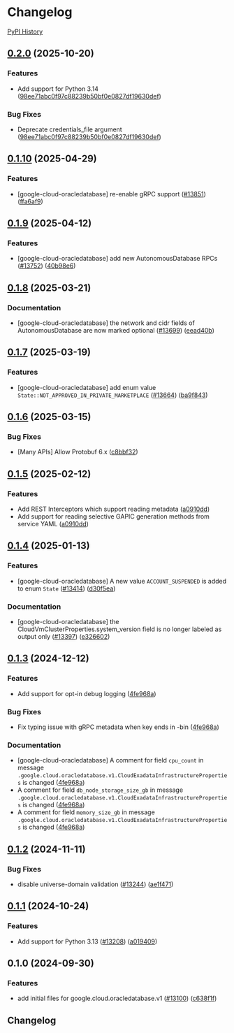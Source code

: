 # Changelog

[PyPI History][1]

[1]: https://pypi.org/project/google-cloud-oracledatabase/#history

## [0.2.0](https://github.com/googleapis/google-cloud-python/compare/google-cloud-oracledatabase-v0.1.10...google-cloud-oracledatabase-v0.2.0) (2025-10-20)


### Features

* Add support for Python 3.14  ([98ee71abc0f97c88239b50bf0e0827df19630def](https://github.com/googleapis/google-cloud-python/commit/98ee71abc0f97c88239b50bf0e0827df19630def))


### Bug Fixes

* Deprecate credentials_file argument  ([98ee71abc0f97c88239b50bf0e0827df19630def](https://github.com/googleapis/google-cloud-python/commit/98ee71abc0f97c88239b50bf0e0827df19630def))

## [0.1.10](https://github.com/googleapis/google-cloud-python/compare/google-cloud-oracledatabase-v0.1.9...google-cloud-oracledatabase-v0.1.10) (2025-04-29)


### Features

* [google-cloud-oracledatabase] re-enable gRPC support ([#13851](https://github.com/googleapis/google-cloud-python/issues/13851)) ([ffa6af9](https://github.com/googleapis/google-cloud-python/commit/ffa6af9d8acaa04ea7abc143a0138679dd423d8a))

## [0.1.9](https://github.com/googleapis/google-cloud-python/compare/google-cloud-oracledatabase-v0.1.8...google-cloud-oracledatabase-v0.1.9) (2025-04-12)


### Features

* [google-cloud-oracledatabase] add new AutonomousDatabase RPCs ([#13752](https://github.com/googleapis/google-cloud-python/issues/13752)) ([40b98e6](https://github.com/googleapis/google-cloud-python/commit/40b98e63c2f99f8d7b6b18cc4f3bad82298d15c7))

## [0.1.8](https://github.com/googleapis/google-cloud-python/compare/google-cloud-oracledatabase-v0.1.7...google-cloud-oracledatabase-v0.1.8) (2025-03-21)


### Documentation

* [google-cloud-oracledatabase] the network and cidr fields of AutonomousDatabase are now marked optional ([#13699](https://github.com/googleapis/google-cloud-python/issues/13699)) ([eead40b](https://github.com/googleapis/google-cloud-python/commit/eead40b9752768e392b1d0f8aa3485b73b34d190))

## [0.1.7](https://github.com/googleapis/google-cloud-python/compare/google-cloud-oracledatabase-v0.1.6...google-cloud-oracledatabase-v0.1.7) (2025-03-19)


### Features

* [google-cloud-oracledatabase] add enum value `State::NOT_APPROVED_IN_PRIVATE_MARKETPLACE` ([#13664](https://github.com/googleapis/google-cloud-python/issues/13664)) ([ba9f843](https://github.com/googleapis/google-cloud-python/commit/ba9f843957ea307b187fe2a1a7fc6b043e6bd6c0))

## [0.1.6](https://github.com/googleapis/google-cloud-python/compare/google-cloud-oracledatabase-v0.1.5...google-cloud-oracledatabase-v0.1.6) (2025-03-15)


### Bug Fixes

* [Many APIs] Allow Protobuf 6.x ([c8bbf32](https://github.com/googleapis/google-cloud-python/commit/c8bbf32606e790b559b261bf96700c76b6e2bfce))

## [0.1.5](https://github.com/googleapis/google-cloud-python/compare/google-cloud-oracledatabase-v0.1.4...google-cloud-oracledatabase-v0.1.5) (2025-02-12)


### Features

* Add REST Interceptors which support reading metadata ([a0910dd](https://github.com/googleapis/google-cloud-python/commit/a0910dd51541d238bc5fcf10159066ddfd928579))
* Add support for reading selective GAPIC generation methods from service YAML ([a0910dd](https://github.com/googleapis/google-cloud-python/commit/a0910dd51541d238bc5fcf10159066ddfd928579))

## [0.1.4](https://github.com/googleapis/google-cloud-python/compare/google-cloud-oracledatabase-v0.1.3...google-cloud-oracledatabase-v0.1.4) (2025-01-13)


### Features

* [google-cloud-oracledatabase] A new value `ACCOUNT_SUSPENDED` is added to enum `State` ([#13414](https://github.com/googleapis/google-cloud-python/issues/13414)) ([d30f5ea](https://github.com/googleapis/google-cloud-python/commit/d30f5ea94a452d6ae06ee942e088594d47d36f3b))


### Documentation

* [google-cloud-oracledatabase] the CloudVmClusterProperties.system_version field is no longer labeled as output only ([#13397](https://github.com/googleapis/google-cloud-python/issues/13397)) ([e326602](https://github.com/googleapis/google-cloud-python/commit/e3266022dc8277b27d481107cf76f13b45ea0f90))

## [0.1.3](https://github.com/googleapis/google-cloud-python/compare/google-cloud-oracledatabase-v0.1.2...google-cloud-oracledatabase-v0.1.3) (2024-12-12)


### Features

* Add support for opt-in debug logging ([4fe968a](https://github.com/googleapis/google-cloud-python/commit/4fe968a7e807633afb274cca5a196494b7a85aa2))


### Bug Fixes

* Fix typing issue with gRPC metadata when key ends in -bin ([4fe968a](https://github.com/googleapis/google-cloud-python/commit/4fe968a7e807633afb274cca5a196494b7a85aa2))


### Documentation

* [google-cloud-oracledatabase] A comment for field `cpu_count` in message `.google.cloud.oracledatabase.v1.CloudExadataInfrastructureProperties` is changed ([4fe968a](https://github.com/googleapis/google-cloud-python/commit/4fe968a7e807633afb274cca5a196494b7a85aa2))
* A comment for field `db_node_storage_size_gb` in message `.google.cloud.oracledatabase.v1.CloudExadataInfrastructureProperties` is changed ([4fe968a](https://github.com/googleapis/google-cloud-python/commit/4fe968a7e807633afb274cca5a196494b7a85aa2))
* A comment for field `memory_size_gb` in message `.google.cloud.oracledatabase.v1.CloudExadataInfrastructureProperties` is changed ([4fe968a](https://github.com/googleapis/google-cloud-python/commit/4fe968a7e807633afb274cca5a196494b7a85aa2))

## [0.1.2](https://github.com/googleapis/google-cloud-python/compare/google-cloud-oracledatabase-v0.1.1...google-cloud-oracledatabase-v0.1.2) (2024-11-11)


### Bug Fixes

* disable universe-domain validation ([#13244](https://github.com/googleapis/google-cloud-python/issues/13244)) ([ae1f471](https://github.com/googleapis/google-cloud-python/commit/ae1f47175bf3354f78cb558a844a9cab00317b95))

## [0.1.1](https://github.com/googleapis/google-cloud-python/compare/google-cloud-oracledatabase-v0.1.0...google-cloud-oracledatabase-v0.1.1) (2024-10-24)


### Features

* Add support for Python 3.13 ([#13208](https://github.com/googleapis/google-cloud-python/issues/13208)) ([a019409](https://github.com/googleapis/google-cloud-python/commit/a019409a5b5a983402301f1ac175d8b7e45c3818))

## 0.1.0 (2024-09-30)


### Features

* add initial files for google.cloud.oracledatabase.v1 ([#13100](https://github.com/googleapis/google-cloud-python/issues/13100)) ([c638f1f](https://github.com/googleapis/google-cloud-python/commit/c638f1f55a85a228ec6385095ca1befb54067188))

## Changelog
